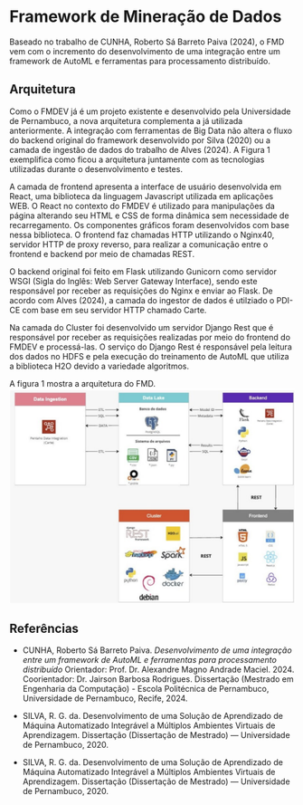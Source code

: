 # Framework de Mineração de Dados


Baseado no trabalho de CUNHA, Roberto Sá Barreto Paiva (2024), o FMD vem com o incremento do desenvolvimento de uma integração entre um framework de AutoML e ferramentas para processamento distribuído.

## Arquitetura

Como o FMDEV já é um projeto existente e desenvolvido pela Universidade de Pernambuco, a nova arquitetura complementa a já utilizada anteriormente. A integração com ferramentas de Big Data não altera o fluxo do backend original do framework desenvolvido por Silva (2020) ou a camada de ingestão de dados do trabalho de Alves (2024). A Figura 1 exemplifica como ficou a arquitetura juntamente com as tecnologias utilizadas durante o desenvolvimento e testes.

A camada de frontend apresenta a interface de usuário desenvolvida em React, uma
biblioteca da linguagem Javascript utilizada em aplicações WEB. O React no contexto do FMDEV é utilizado para manipulações da página alterando seu HTML e CSS de forma dinâmica sem necessidade de recarregamento. Os componentes gráficos foram desenvolvidos com base nessa biblioteca. O frontend faz chamadas HTTP utilizando o Nginx40, servidor HTTP de proxy
reverso, para realizar a comunicação entre o frontend e backend por meio de chamadas REST.

O backend original foi feito em Flask utilizando Gunicorn como servidor WSGI (Sigla do Inglês: Web Server Gateway Interface), sendo este responsável por receber as requisições do Nginx e enviar ao Flask. De acordo com Alves (2024), a camada do ingestor de dados é utilziado o PDI-CE com base em seu servidor HTTP chamado Carte.

Na camada do Cluster foi desenvolvido um servidor Django Rest que é responsável por receber as requisições realizadas por meio do frontend do FMDEV e processá-las. O serviço do Django Rest é responsável pela leitura dos dados no HDFS e pela execução do treinamento de AutoML que utiliza a biblioteca H2O devido a variedade algoritmos.

A figura 1 mostra a arquitetura do FMD.
![Figura 1 - Arquitetura do FMD](https://raw.githubusercontent.com/GPCDA/fmd-docs/7225290aec040aa7b0e47edae8a2acd8a559904f/docs/img/fmd_arch_bigdata.png)	

## Referências

- CUNHA, Roberto Sá Barreto Paiva. *Desenvolvimento de uma integração entre um framework de AutoML e ferramentas para processamento distribuído* Orientador: Prof. Dr. Alexandre Magno Andrade Maciel. 2024. Coorientador: Dr. Jairson Barbosa Rodrigues. Dissertação (Mestrado em Engenharia da Computação) - Escola Politécnica de Pernambuco, Universidade de Pernambuco, Recife, 2024.

- SILVA, R. G. da. Desenvolvimento de uma Solução de Aprendizado de Máquina
Automatizado Integrável a Múltiplos Ambientes Virtuais de Aprendizagem. Dissertação
(Dissertação de Mestrado) — Universidade de Pernambuco, 2020.

- SILVA, R. G. da. Desenvolvimento de uma Solução de Aprendizado de Máquina
Automatizado Integrável a Múltiplos Ambientes Virtuais de Aprendizagem. Dissertação
(Dissertação de Mestrado) — Universidade de Pernambuco, 2020.